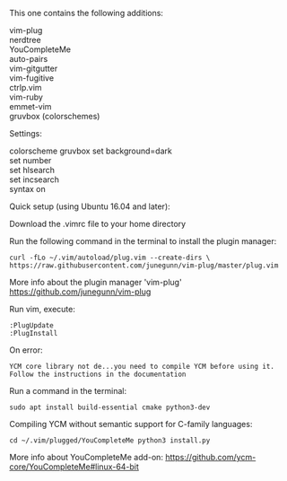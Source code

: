 This one contains the following additions:

vim-plug </br>
nerdtree </br>
YouCompleteMe </br>
auto-pairs </br>
vim-gitgutter </br>
vim-fugitive </br>
ctrlp.vim </br>
vim-ruby </br>
emmet-vim </br>
gruvbox (colorschemes)

Settings:

colorscheme gruvbox
set background=dark </br>
set number </br>
set hlsearch <br>
set incsearch </br>
syntax on

Quick setup (using Ubuntu 16.04 and later):

Download the .vimrc file to your home directory 

Run the following command in the terminal to install the plugin manager: </br>

`curl -fLo ~/.vim/autoload/plug.vim --create-dirs \
    https://raw.githubusercontent.com/junegunn/vim-plug/master/plug.vim` </br>
    
 More info about the plugin manager 'vim-plug' https://github.com/junegunn/vim-plug </br>
 
 Run vim, execute: </br>
 
 `:PlugUpdate` </br>
 `:PlugInstall` </br>
 
On error:
<pre><code>YCM core library not de...you need to compile YCM before using it. Follow the instructions in the documentation</code></pre>
Run a command in the terminal:</br>

`sudo apt install build-essential cmake python3-dev`

Compiling YCM without semantic support for C-family languages:</br>

`cd ~/.vim/plugged/YouCompleteMe
python3 install.py` </br>

More info about YouCompleteMe add-on: https://github.com/ycm-core/YouCompleteMe#linux-64-bit
